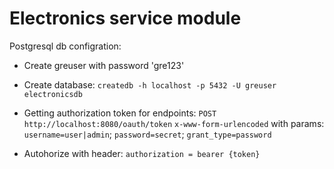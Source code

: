 # Electronics service module


Postgresql db configration:

- Create greuser with password 'gre123'
- Create database: 
    `createdb -h localhost -p 5432 -U greuser electronicsdb`

- Getting authorization token for endpoints:
`POST http://localhost:8080/oauth/token` `x-www-form-urlencoded` with params: `username=user|admin`; `password=secret`; `grant_type=password`
- Autohorize with header: `authorization = bearer {token}`